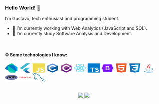 ### Hello World! 👋

I’m Gustavo, tech enthusiast and programming student.


- 🔭 I’m currently working with Web Analytics (JavaScript and SQL).
- 🌱 I’m currently study Software Analysis and Development.
<br>

#### ⚙️ Some technologies I know:
  <div style="display: inline_block">
  <img align="center" alt="Gust-Dart" height="30" width="40" src="https://raw.githubusercontent.com/devicons/devicon/master/icons/dart/dart-original.svg">
  <img align="center" alt="Gust-Flutter" height="30" width="40" src="https://raw.githubusercontent.com/devicons/devicon/master/icons/flutter/flutter-original.svg">
  <img align="center" alt="Gust-Js" height="30" width="40" src="https://raw.githubusercontent.com/devicons/devicon/master/icons/javascript/javascript-plain.svg">
  <img align="center" alt="Gust-C" height="30" width="40" src="https://raw.githubusercontent.com/devicons/devicon/master/icons/c/c-original.svg">
  <img align="center" alt="Gust-C#" height="30" width="40" src="https://raw.githubusercontent.com/devicons/devicon/master/icons/csharp/csharp-original.svg">
  <img align="center" alt="Gust-React" height="30" width="40" src="https://raw.githubusercontent.com/devicons/devicon/master/icons/react/react-original.svg">
  <img align="center" alt="Gust-TypeScript" height="30" width="40" src="https://raw.githubusercontent.com/devicons/devicon/master/icons/typescript/typescript-original.svg">
  <img align="center" alt="Gust-Bootstrap" height="30" width="40" src="https://raw.githubusercontent.com/devicons/devicon/master/icons/bootstrap/bootstrap-original.svg">
  <img align="center" alt="Gust-HTML" height="30" width="40" src="https://raw.githubusercontent.com/devicons/devicon/master/icons/html5/html5-original.svg">
  <img align="center" alt="Gust-CSS" height="30" width="40" src="https://raw.githubusercontent.com/devicons/devicon/master/icons/css3/css3-original.svg">
  <img align="center" alt="Gust-Java" height="30" width="40" src="https://raw.githubusercontent.com/devicons/devicon/master/icons/java/java-original.svg">
  <img align="center" alt="Gust-PHP" height="30" width="40" src="https://raw.githubusercontent.com/devicons/devicon/master/icons/php/php-original.svg">
  <img align="center" alt="Gust-Oracle" height="30" width="40" src="https://raw.githubusercontent.com/devicons/devicon/master/icons/oracle/oracle-original.svg">
  <img align="center" alt="Gust-MySQL" height="30" width="40" src="https://raw.githubusercontent.com/devicons/devicon/master/icons/mysql/mysql-original.svg">
</div>
<br>

<div align="center"><br>
<a href="https://github.com/DonTheGust">
  <img height="180em" src="https://github-readme-stats.vercel.app/api?username=donthegust&show_icons=true&theme=dark&include_all_commits=true&count_private=true"/>
  <img height="180em" src="https://github-readme-stats.vercel.app/api/top-langs/?username=donthegust&layout=compact&langs_count=10&theme=dark"/>
</div>

<!--
**DonTheGust/DonTheGust** is a ✨ _special_ ✨ repository because its `README.md` (this file) appears on your GitHub profile.

### Olá Mundo! 👋

Eu sou Gustavo, entusiasta de tecnologia e estudante de programação.


- 🔭 Atualmente trabalho com Web Analytics (JavaScript e SQL).
- 🌱 Estou cursando Análise e Desenvolvimento de Sistemas no IFSP.
-->
